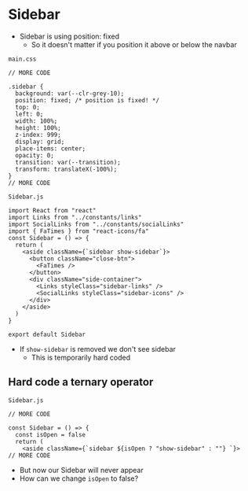 # Sidebar
* Sidebar is using position: fixed
    - So it doesn't matter if you position it above or below the navbar


`main.css`

```
// MORE CODE

.sidebar {
  background: var(--clr-grey-10);
  position: fixed; /* position is fixed! */
  top: 0;
  left: 0;
  width: 100%;
  height: 100%;
  z-index: 999;
  display: grid;
  place-items: center;
  opacity: 0;
  transition: var(--transition);
  transform: translateX(-100%);
}
// MORE CODE
```

`Sidebar.js`

```
import React from "react"
import Links from "../constants/links"
import SocialLinks from "../constants/socialLinks"
import { FaTimes } from "react-icons/fa"
const Sidebar = () => {
  return (
    <aside className={`sidebar show-sidebar`}>
      <button className="close-btn">
        <FaTimes />
      </button>
      <div className="side-container">
        <Links styleClass="sidebar-links" />
        <SocialLinks styleClass="sidebar-icons" />
      </div>
    </aside>
  )
}

export default Sidebar
```

* If `show-sidebar` is removed we don't see sidebar
    - This is temporarily hard coded

## Hard code a ternary operator
`Sidebar.js`

```
// MORE CODE

const Sidebar = () => {
  const isOpen = false
  return (
    <aside className={`sidebar ${isOpen ? "show-sidebar" : ""} `}>
// MORE CODE
```

* But now our Sidebar will never appear
* How can we change `isOpen` to false?
